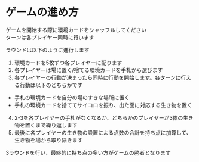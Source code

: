 ゲームの進め方
==============
ゲームを開始する際に環境カードをシャッフルしてください  
ターンは各プレイヤー同時に行います

ラウンドは以下のように進行します
1. 環境カードを5枚ずつ各プレイヤーに配ります
2. 各プレイヤーは場に置く/捨てる環境カードを手札から選びます
3. 各プレイヤーの行動が決まったら同時に行動を開始します。各ターンに行える行動は以下のどちらかです
  - 手札の環境カードを自分の場のすきな場所に置く
  - 手札の環境カードを捨ててサイコロを振り、出た面に対応する生き物を置く
4. 2-3を各プレイヤーの手札がなくなるか、どちらかのプレイヤーが3体の生き物を置くまで繰り返します
5. 最後に各プレイヤーの生き物の設置による点数の合計を持ち点に加算して、生き物を場から取り除きます

3ラウンドを行い、最終的に持ち点の多い方がゲームの勝者となります
